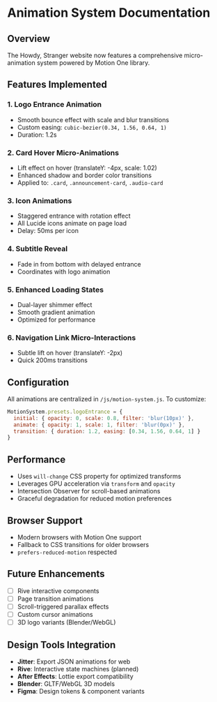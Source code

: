# Animation System Documentation

## Overview
The Howdy, Stranger website now features a comprehensive micro-animation system powered by Motion One library.

## Features Implemented

### 1. **Logo Entrance Animation**
- Smooth bounce effect with scale and blur transitions
- Custom easing: `cubic-bezier(0.34, 1.56, 0.64, 1)`
- Duration: 1.2s

### 2. **Card Hover Micro-Animations**
- Lift effect on hover (translateY: -4px, scale: 1.02)
- Enhanced shadow and border color transitions
- Applied to: `.card`, `.announcement-card`, `.audio-card`

### 3. **Icon Animations**
- Staggered entrance with rotation effect
- All Lucide icons animate on page load
- Delay: 50ms per icon

### 4. **Subtitle Reveal**
- Fade in from bottom with delayed entrance
- Coordinates with logo animation

### 5. **Enhanced Loading States**
- Dual-layer shimmer effect
- Smooth gradient animation
- Optimized for performance

### 6. **Navigation Link Micro-Interactions**
- Subtle lift on hover (translateY: -2px)
- Quick 200ms transitions

## Configuration

All animations are centralized in `/js/motion-system.js`. To customize:

```javascript
MotionSystem.presets.logoEntrance = {
  initial: { opacity: 0, scale: 0.8, filter: 'blur(10px)' },
  animate: { opacity: 1, scale: 1, filter: 'blur(0px)' },
  transition: { duration: 1.2, easing: [0.34, 1.56, 0.64, 1] }
}
```

## Performance

- Uses `will-change` CSS property for optimized transforms
- Leverages GPU acceleration via `transform` and `opacity`
- Intersection Observer for scroll-based animations
- Graceful degradation for reduced motion preferences

## Browser Support

- Modern browsers with Motion One support
- Fallback to CSS transitions for older browsers
- `prefers-reduced-motion` respected

## Future Enhancements

- [ ] Rive interactive components
- [ ] Page transition animations
- [ ] Scroll-triggered parallax effects
- [ ] Custom cursor animations
- [ ] 3D logo variants (Blender/WebGL)

## Design Tools Integration

- **Jitter**: Export JSON animations for web
- **Rive**: Interactive state machines (planned)
- **After Effects**: Lottie export compatibility
- **Blender**: GLTF/WebGL 3D models
- **Figma**: Design tokens & component variants
